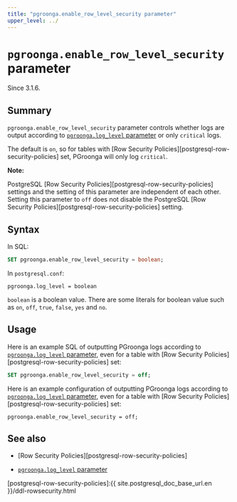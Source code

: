 ```yaml
---
title: "pgroonga.enable_row_level_security parameter"
upper_level: ../
---
```


# `pgroonga.enable_row_level_security` parameter

Since 3.1.6.

## Summary

`pgroonga.enable_row_level_security` parameter controls whether logs are output according to [`pgroonga.log_level` parameter][log-level] or only `critical` logs.

The default is `on`, so for tables with [Row Security Policies][postgresql-row-security-policies] set, PGroonga will only log `critical`.

**Note:**

PostgreSQL [Row Security Policies][postgresql-row-security-policies] settings and the setting of this parameter are independent of each other.
Setting this parameter to `off` does not disable the PostgreSQL [Row Security Policies][postgresql-row-security-policies] setting.

## Syntax

In SQL:

```sql
SET pgroonga.enable_row_level_security = boolean;
```

In `postgresql.conf`:

```text
pgroonga.log_level = boolean
```

`boolean` is a boolean value. There are some literals for boolean value such as `on`, `off`, `true`, `false`, `yes` and `no`.

## Usage

Here is an example SQL of outputting PGroonga logs according to [`pgroonga.log_level` parameter][log-level], even for a table with [Row Security Policies][postgresql-row-security-policies] set:

```sql
SET pgroonga.enable_row_level_security = off;
```

Here is an example configuration of outputting PGroonga logs according to [`pgroonga.log_level` parameter][log-level], even for a table with [Row Security Policies][postgresql-row-security-policies] set:

```text
pgroonga.enable_row_level_security = off;
```

## See also

  * [Row Security Policies][postgresql-row-security-policies]

  * [`pgroonga.log_level` parameter][log-level]

[postgresql-row-security-policies]:{{ site.postgresql_doc_base_url.en }}/ddl-rowsecurity.html

[log-level]:log-level.html
